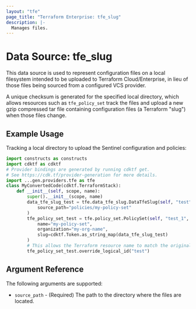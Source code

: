 ```yaml
---
layout: "tfe"
page_title: "Terraform Enterprise: tfe_slug"
description: |-
  Manages files.
---
```

# Data Source: tfe_slug

This data source is used to represent configuration files on a local filesystem
intended to be uploaded to Terraform Cloud/Enterprise, in lieu of those files being
sourced from a configured VCS provider.

A unique checksum is generated for the specified local directory, which allows
resources such as `tfe_policy_set` track the files and upload a new gzip compressed
tar file containing configuration files (a Terraform "slug") when those files change.

## Example Usage

Tracking a local directory to upload the Sentinel configuration and policies:

```python
import constructs as constructs
import cdktf as cdktf
# Provider bindings are generated by running cdktf get.
# See https://cdk.tf/provider-generation for more details.
import ...gen.providers.tfe as tfe
class MyConvertedCode(cdktf.TerraformStack):
    def __init__(self, scope, name):
        super().__init__(scope, name)
        data_tfe_slug_test = tfe.data_tfe_slug.DataTfeSlug(self, "test",
            source_path="policies/my-policy-set"
        )
        tfe_policy_set_test = tfe.policy_set.PolicySet(self, "test_1",
            name="my-policy-set",
            organization="my-org-name",
            slug=cdktf.Token.as_string_map(data_tfe_slug_test)
        )
        # This allows the Terraform resource name to match the original name. You can remove the call if you don't need them to match.
        tfe_policy_set_test.override_logical_id("test")
```

## Argument Reference

The following arguments are supported:

* `source_path` - (Required) The path to the directory where the files are located.

<!-- cache-key: cdktf-0.17.0-pre.15 input-8546d8f7537661b4b2d4d594c4cb0f6ebd1b0e70ae9e1bcc6e145f33bd763e70 -->